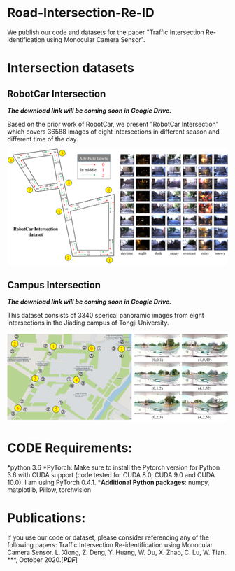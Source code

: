 # Road-Intersection-Re-ID

We publish our code and datasets for the paper "Traffic Intersection Re-identification using Monocular Camera Sensor".

# Intersection datasets

## RobotCar Intersection

***The download link will be coming soon in Google Drive.***

Based on the prior work of RobotCar, we present "RobotCar Intersection" which covers 36588 images of eight intersections in different season and different time of the day.

![RobotCar Intersection](images/RobotCar_Intersection.png)

## Campus Intersection

***The download link will be coming soon in Google Drive.***

This dataset consists of 3340 sperical panoramic images from eight intersections in the Jiading campus of Tongji University.

![Campus Intersection](images/Campus_Intersection.png)

# CODE Requirements:

 *python 3.6
 *PyTorch: Make sure to install the Pytorch version for Python 3.6 with CUDA support (code tested for CUDA 8.0, CUDA 9.0 and CUDA 10.0). I am using PyTorch 0.4.1.
 ***Additional Python packages**: numpy, matplotlib, Pillow, torchvision
# Publications:

If you use our code or dataset, please consider referencing any of the following papers:
Traffic Intersection Re-identification using Monocular Camera Sensor. L. Xiong, Z. Deng, Y. Huang, W. Du, X. Zhao, C. Lu, W. Tian. ***, October 2020.\[***PDF***\]
